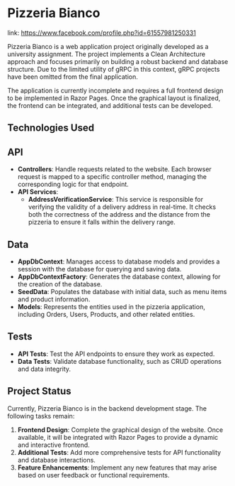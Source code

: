 # Pizzeria Bianco
link: https://www.facebook.com/profile.php?id=61557981250331

Pizzeria Bianco is a web application project originally developed as a university assignment. The project implements a Clean Architecture approach and focuses primarily on building a robust backend and database structure. Due to the limited utility of gRPC in this context, gRPC projects have been omitted from the final application.

The application is currently incomplete and requires a full frontend design to be implemented in Razor Pages. Once the graphical layout is finalized, the frontend can be integrated, and additional tests can be developed.

## Technologies Used
## API
  - **Controllers**: Handle requests related to the website. Each browser request is mapped to a specific controller method, managing the corresponding logic for that endpoint.
  - **API Services**: 
    - **AddressVerificationService**: This service is responsible for verifying the validity of a delivery address in real-time. It checks both the correctness of the address and the distance from the pizzeria to ensure it falls within the delivery range.
   
## Data 
  - **AppDbContext**: Manages access to database models and provides a session with the database for querying and saving data.
  - **AppDbContextFactory**: Generates the database context, allowing for the creation of the database.
  - **SeedData**: Populates the database with initial data, such as menu items and product information.
  - **Models**: Represents the entities used in the pizzeria application, including Orders, Users, Products, and other related entities.

## Tests
  - **API Tests**: Test the API endpoints to ensure they work as expected.
  - **Data Tests**: Validate database functionality, such as CRUD operations and data integrity.

## Project Status
Currently, Pizzeria Bianco is in the backend development stage. The following tasks remain:
1. **Frontend Design**: Complete the graphical design of the website. Once available, it will be integrated with Razor Pages to provide a dynamic and interactive frontend.
2. **Additional Tests**: Add more comprehensive tests for API functionality and database interactions.
3. **Feature Enhancements**:  Implement any new features that may arise based on user feedback or functional requirements.


